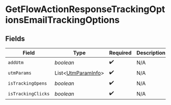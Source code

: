 # GetFlowActionResponseTrackingOptionsEmailTrackingOptions


## Fields

| Field                                                          | Type                                                           | Required                                                       | Description                                                    |
| -------------------------------------------------------------- | -------------------------------------------------------------- | -------------------------------------------------------------- | -------------------------------------------------------------- |
| `addUtm`                                                       | *boolean*                                                      | :heavy_check_mark:                                             | N/A                                                            |
| `utmParams`                                                    | List\<[UtmParamInfo](../../models/components/UtmParamInfo.md)> | :heavy_check_mark:                                             | N/A                                                            |
| `isTrackingOpens`                                              | *boolean*                                                      | :heavy_check_mark:                                             | N/A                                                            |
| `isTrackingClicks`                                             | *boolean*                                                      | :heavy_check_mark:                                             | N/A                                                            |